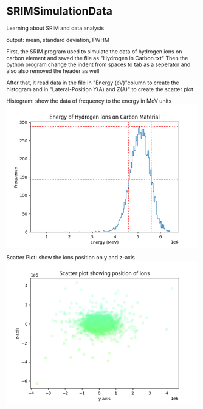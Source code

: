 # SRIMSimulationData
Learning about SRIM and  data analysis

output: mean, standard deviation, FWHM

First, the SRIM program used to simulate the data of hydrogen ions on carbon element and saved the file as "Hydrogen in Carbon.txt"
Then the python program change the indent from spaces to tab as a seperator and also also removed the header as well

After that, it read data in the file in "Energy (eV)"column to create the histogram and in "Lateral-Position Y(A) and Z(A)" to create the scatter plot

Histogram: show the data of frequency to the energy in MeV units  
![Histogram](https://github.com/Ken19149/SRIMSimulationData/blob/main/histogram.png?raw=true)

Scatter Plot: show the ions position on y and z-axis  
![Scatter Plot](https://github.com/Ken19149/SRIMSimulationData/blob/main/scatter.png?raw=true)
